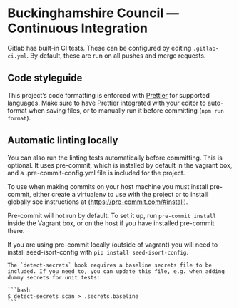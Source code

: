 # Buckinghamshire Council — Continuous Integration

Gitlab has built-in CI tests. These can be configured by editing `.gitlab-ci.yml`. By default, these are run on all pushes and merge requests.

## Code styleguide

This project’s code formatting is enforced with [Prettier](https://prettier.io/) for supported languages. Make sure to have Prettier integrated with your editor to auto-format when saving files, or to manually run it before committing (`npm run format`).

## Automatic linting locally

You can also run the linting tests automatically before committing. This is optional. It uses pre-commit, which is installed by default in the vagrant box, and a .pre-commit-config.yml file is included for the project.

To use when making commits on your host machine you must install pre-commit, either create a virtualenv to use with the project or to install globally see instructions at (https://pre-commit.com/#install).

Pre-commit will not run by default. To set it up, run `pre-commit install` inside the Vagrant box, or on the host if you have installed pre-commit there.

If you are using pre-commit locally (outside of vagrant) you will need to install seed-isort-config with `pip install seed-isort-config`.

    The `detect-secrets` hook requires a baseline secrets file to be included. If you need to, you can update this file, e.g. when adding dummy secrets for unit tests:

    ```bash
    $ detect-secrets scan > .secrets.baseline
    ```
